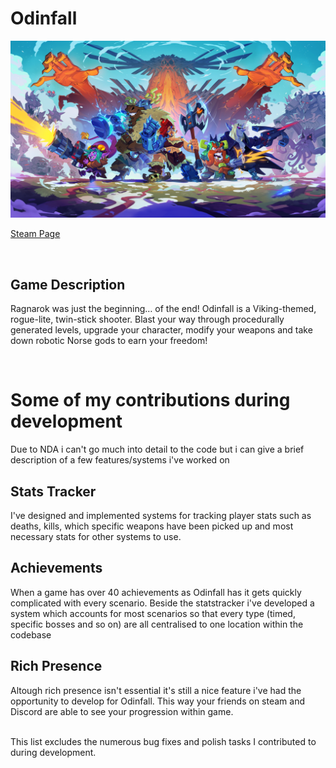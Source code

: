 # Odinfall
<img src="Odinfall.jpg" width="800" />

[Steam Page](https://store.steampowered.com/app/2154240/Odinfall)

<br/>

## Game Description
Ragnarok was just the beginning… of the end! Odinfall is a Viking-themed, rogue-lite, twin-stick shooter. Blast your way through procedurally generated levels, upgrade your character, modify your weapons and take down robotic Norse gods to earn your freedom!

<br/>

# Some of my contributions during development
Due to NDA i can't go much into detail to the code but i can give a brief description of a few features/systems i've worked on

## Stats Tracker
I've designed and implemented systems for tracking player stats such as deaths, kills, which specific weapons have been picked up and most necessary stats for other systems to use. 

## Achievements
When a game has over 40 achievements as Odinfall has it gets quickly complicated with every scenario. Beside the statstracker i've developed a system which accounts for most scenarios so that every type (timed, specific bosses and so on) are all centralised to one location within the codebase

## Rich Presence
Altough rich presence isn't essential it's still a nice feature i've had the opportunity to develop for Odinfall. This way your friends on steam and Discord are able to see your progression within game.

<br/>
This list excludes the numerous bug fixes and polish tasks I contributed to during development.
